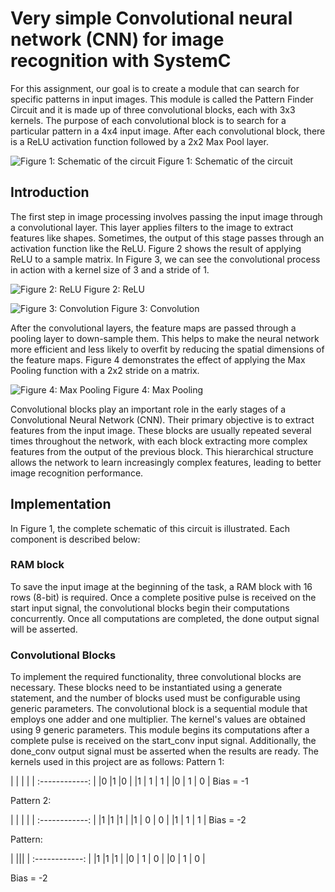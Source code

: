 # Very simple Convolutional neural network (CNN) for image recognition with SystemC
For this assignment, our goal is to create a module that can search for specific patterns in input images. This module is called the Pattern Finder Circuit and it is made up of three convolutional blocks, each with 3x3 kernels. The purpose of each convolutional block is to search for a particular pattern in a 4x4 input image. After each convolutional block, there is a ReLU activation function followed by a 2x2 Max Pool layer.

![Figure 1: Schematic of the circuit](https://github.com/Soheilnader/Simple-CNN-with-systemc-RTL/blob/main/doc/image/pattern_finder.png?raw=true "Figure 1: Schematic of the circuit")
Figure 1: Schematic of the circuit

## Introduction
The first step in image processing involves passing the input image through a convolutional layer. This layer applies filters to the image to extract features like shapes. Sometimes, the output of this stage passes through an activation function like the ReLU. Figure 2 shows the result of applying ReLU to a sample matrix. In Figure 3, we can see the convolutional process in action with a kernel size of 3 and a stride of 1.

![Figure 2: ReLU](https://github.com/Soheilnader/Simple-CNN-with-systemc-RTL/blob/main/doc/image/Relu_apply.png?raw=true "Figure 2: ReLU")
Figure 2: ReLU

![Figure 3: Convolution](https://github.com/Soheilnader/Simple-CNN-with-systemc-RTL/blob/main/doc/image/Conv.png?raw=true "Figure 3: Convolution")
Figure 3: Convolution

After the convolutional layers, the feature maps are passed through a pooling layer to down-sample them. This helps to make the neural network more efficient and less likely to overfit by reducing the spatial dimensions of the feature maps. Figure 4 demonstrates the effect of applying the Max Pooling function with a 2x2 stride on a matrix.

![Figure 4: Max Pooling](https://github.com/Soheilnader/Simple-CNN-with-systemc-RTL/blob/main/doc/image/maxpool.png?raw=true "Figure 4: Max Pooling")
Figure 4: Max Pooling

Convolutional blocks play an important role in the early stages of a Convolutional Neural Network (CNN). Their primary objective is to extract features from the input image. These blocks are usually repeated several times throughout the network, with each block extracting more complex features from the output of the previous block. This hierarchical structure allows the network to learn increasingly complex features, leading to better image recognition performance.

## Implementation
In Figure 1, the complete schematic of this circuit is illustrated. Each component is described below:
### RAM block
To save the input image at the beginning of the task, a RAM block with 16 rows (8-bit) is required. Once a complete positive pulse is received on the start input signal, the convolutional blocks begin their computations concurrently. Once all computations are completed, the done output signal will be asserted.

### Convolutional Blocks
To implement the required functionality, three convolutional blocks are necessary. These blocks need to be instantiated using a generate statement, and the number of blocks used must be configurable using generic parameters. The convolutional block is a sequential module that employs one adder and one multiplier. The kernel's values are obtained using 9 generic parameters. This module begins its computations after a complete pulse is received on the start_conv input signal. Additionally, the done_conv output signal must be asserted when the results are ready. The kernels used in this project are as follows:
Pattern 1:

| | | |
| :------------: | 
|0   |1   |0   |
|1   | 1  | 1  |
|0   |  1 |  0 |
Bias = -1

Pattern 2:

| | | |
| :------------: | 
|1   |1   |1   |
|1   | 0  | 0  |
|1   |  1 |  1 |
Bias = -2

Pattern:

| |||
| :------------: | 
|1   |1   |1   |
|0   | 1  | 0  |
|0   |  1 | 0 |

Bias = -2

